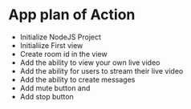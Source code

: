 # App plan of Action

- Initialize NodeJS Project
- Initialiize First view
- Create room id in the view
- Add the ability to view your own live video 
- Add the ability for users to stream their live video
- Add the ability to create messages
- Add mute button and 
- Add stop button


